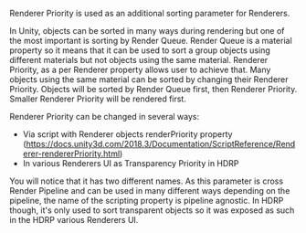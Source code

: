 Renderer Priority is used as an additional sorting parameter for Renderers.

In Unity, objects can be sorted in many ways during rendering but one of the most important is sorting by Render Queue. Render Queue is a material property so it means that it can be used to sort a group objects using different materials but not objects using the same material.
Renderer Priority, as a per Renderer property allows user to achieve that. Many objects using the same material can be sorted by changing their Renderer Priority. Objects will be sorted by Render Queue first, then Renderer Priority. Smaller Renderer Priority will be rendered first.

Renderer Priority can be changed in several ways:

- Via script with Renderer objects renderPriority property (https://docs.unity3d.com/2018.3/Documentation/ScriptReference/Renderer-rendererPriority.html)
- In various Renderers UI as Transparency Priority in HDRP

You will notice that it has two different names. As this parameter is cross Render Pipeline and can be used in many different ways depending on the pipeline, the name of the scripting property is pipeline agnostic. In HDRP though, it's only used to sort transparent objects so it was exposed as such in the HDRP various Renderers UI.